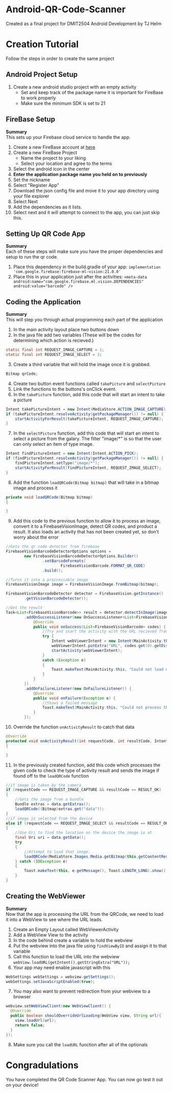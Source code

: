 # Android-QR-Code-Scanner
Created as a final project for DMIT2504 Android Development by TJ Helm

# Creation Tutorial
Follow the steps in order to create the same project

## Android Project Setup
1. Create a new android studio project with an empty activity
     - Set and keep track of the package name it is important for FireBase to work properly
     - Make sure the minimum SDK is set to 21

## FireBase Setup
**Summary**  
This sets up your Firebase cloud service to handle the app.
1. Create a new FireBase account at [here](https://firebase.google.com/)
2. Create a new FireBase Project
     - Name the project to your liking
     - Select your location and agree to the terms
3. Select the android icon in the center
4. **Enter the application package name you held on to previously**
5. Set the nickname
6. Select "Register App"
7. Download the json config file and move it to your app directory using your file explorer
8. Select Next
9. Add the dependencies as it lists.
10. Select next and it will attempt to connect to the app, you can just skip this.

## Setting Up QR Code App
**Summary**  
Each of these steps will make sure you have the proper dependencies and setup to run the qr code.
1. Place this dependency in the build.gradle of your app: `implementation 'com.google.firebase:firebase-ml-vision:21.0.0'`
2. Place this in your application just after the activities: `
<meta-data
      android:name="com.google.firebase.ml.vision.DEPENDENCIES"
      android:value="barcode" />
`

## Coding the Application
**Summary**  
This will step you through actual programming each part of the application
1. In the main activity layout place two buttons down
2. In the java file add two variables (These will be the codes for determining which action is recieved.)
```java
static final int REQUEST_IMAGE_CAPTURE = 1;
static final int REQUEST_IMAGE_SELECT = 2;
```
3. Create a third variable that will hold the image once it is grabbed.
```java
Bitmap qrCode;
```
4. Create two button event functions called `takePicture` and `selectPicture`
5. Link the functions to the buttons's onClick event.
6. In the `takePicture` function, add this code that will start an intent to take a picture
```java
Intent takePictureIntent = new Intent(MediaStore.ACTION_IMAGE_CAPTURE);
if (takePictureIntent.resolveActivity(getPackageManager()) != null) {
    startActivityForResult(takePictureIntent, REQUEST_IMAGE_CAPTURE);
}
```
7. In the `selectPicture` function, add this code that will start an intent to select a picture from the galary. 
The filter "image/*" is so that the user can only select an item of type image.
```java
Intent findPictureIntent = new Intent(Intent.ACTION_PICK);
if (findPictureIntent.resolveActivity(getPackageManager()) != null) {
    findPictureIntent.setType("image/*");
    startActivityForResult(findPictureIntent, REQUEST_IMAGE_SELECT);
}
```
8. Add the function `loadQRCode(Bitmap bitmap)` that will take in a bitmap image and process it
```java
private void loadQRCode(Bitmap bitmap)
{

}
```
9. Add this code to the previous function to allow it to process an image, convert it to a FirebaseVisionImage, 
detect QR codes, and product a result. It also loads an activity that has not been created yet, so don't
worry about the error
```java
//Gets the qr code detector from firebase
FirebaseVisionBarcodeDetectorOptions options =
        new FirebaseVisionBarcodeDetectorOptions.Builder()
                .setBarcodeFormats(
                        FirebaseVisionBarcode.FORMAT_QR_CODE)
                .build();

//Turns it into a proccessable image
FirebaseVisionImage image = FirebaseVisionImage.fromBitmap(bitmap);

FirebaseVisionBarcodeDetector detector = FirebaseVision.getInstance()
        .getVisionBarcodeDetector();

//Get the result
Task<List<FirebaseVisionBarcode>> result = detector.detectInImage(image)
        .addOnSuccessListener(new OnSuccessListener<List<FirebaseVisionBarcode>>() {
            @Override
            public void onSuccess(List<FirebaseVisionBarcode> codes) {
                //Try and start the activity with the URL recieved from the qrCode
                try {
                    Intent webViewerIntent = new Intent(MainActivity.this, WebViewerActivity.class);
                    webViewerIntent.putExtra("URL", codes.get(0).getDisplayValue());
                    startActivity(webViewerIntent);
                }
                catch (Exception e)
                {
                    Toast.makeText(MainActivity.this, "Could not load url. Is this QR code invalid?", Toast.LENGTH_LONG).show();
                }
            }
        })
        .addOnFailureListener(new OnFailureListener() {
            @Override
            public void onFailure(Exception e) {
                //Shows a failed message
                Toast.makeText(MainActivity.this, "Could not process the qr code.", Toast.LENGTH_SHORT).show();
            }
        });
```
10. Override the function `onActivityResult` to catch that data
```java
@Override
protected void onActivityResult(int requestCode, int resultCode, Intent data) 
{

}
```
11. In the previously created function, add this code which processes the given code to check the type of activity result 
and sends the image if found off to the `loadQRCode` function
```java
//if image is taken by the camera
if (requestCode == REQUEST_IMAGE_CAPTURE && resultCode == RESULT_OK) 
{
    //Gets the image from a bundle
    Bundle extras = data.getExtras();
    loadQRCode((Bitmap)extras.get("data"));
}
//if image is selected from the device
else if (requestCode == REQUEST_IMAGE_SELECT && resultCode == RESULT_OK)
{
    //Use Uri to find the location on the device the image is at
    final Uri uri = data.getData();
    try
    {
        //Attempt to load that image.
        loadQRCode(MediaStore.Images.Media.getBitmap(this.getContentResolver(), uri));
    } catch (IOException e)
    {
        Toast.makeText(this, e.getMessage(), Toast.LENGTH_LONG).show();
    }
}
```

## Creating the WebViewer
**Summary**  
Now that the app is processing the URL from the QRCode, we need to load it into a WebView to see where the URL leads.
1. Create an Empty Layout called WebViewerActivity
2. Add a WebView View to the activity
3. In the code behind create a variable to hold the webview
4. Put the webview into the java file using `findViewByID` and assign it to that variable
5. Call this function to load the URL into the webview `webView.loadURL(getIntent().getStringExtra("URL"));`
6. Your app may need enable javascript with this 
```java
WebSettings webSettings = webview.getSettings();
webSettings.setJavaScriptEnabled(true);
```
7. You may also want to prevent redirection from your webview to a browser
```java
webview.setWebViewClient(new WebViewClient() {
  @Override
  public boolean shouldOverrideUrlLoading(WebView view, String url){
    view.loadUrl(url);
    return false;
  }
});
```
8. Make sure you call the `loadURL` function after all of the optionals

# Congradulations
You have completed the QR Code Scanner App. You can now go test it out on your device!
